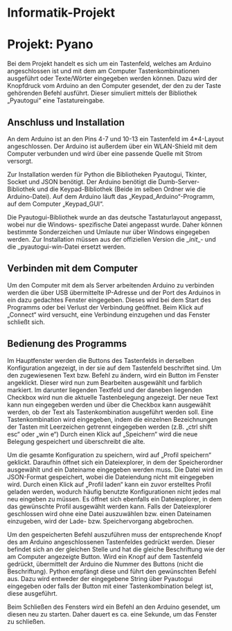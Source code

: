 # Informatik-Projekt
# Projekt: Pyano

Bei dem Projekt handelt es sich um ein Tastenfeld, welches am Arduino angeschlossen ist und mit dem
am Computer Tastenkombinationen ausgeführt oder Texte/Wörter eingegeben werden können. Dazu
wird der Knopfdruck vom Arduino an den Computer gesendet, der den zu der Taste gehörenden Befehl
ausführt. Dieser simuliert mittels der Bibliothek „Pyautogui“ eine Tastatureingabe.

## Anschluss und Installation
An dem Arduino ist an den Pins 4-7 und 10-13 ein Tastenfeld im 4*4-Layout angeschlossen. Der
Arduino ist außerdem über ein WLAN-Shield mit dem Computer verbunden und wird über eine
passende Quelle mit Strom versorgt.

Zur Installation werden für Python die Bibliotheken Pyautogui, Tkinter, Socket und JSON benötigt.
Der Arduino benötigt die Dumb-Server-Bibliothek und die Keypad-Bibliothek (Beide im selben Ordner
wie die Arduino-Datei). Auf dem Arduino läuft das „Keypad_Arduino“-Programm, auf dem Computer
„Keypad_GUI“.

Die Pyautogui-Bibliothek wurde an das deutsche Tastaturlayout angepasst, wobei nur die Windows-
spezifische Datei angepasst wurde. Daher können bestimmte Sonderzeichen und Umlaute nur über
Windows eingegeben werden. Zur Installation müssen aus der offiziellen Version die \__init__- und die
_pyautogui-win-Datei ersetzt werden.

## Verbinden mit dem Computer
Um den Computer mit dem als Server arbeitenden Arduino zu verbinden werden die über USB
übermittelte IP-Adresse und der Port des Arduinos in ein dazu gedachtes Fenster eingegeben. Dieses
wird bei dem Start des Programms oder bei Verlust der Verbindung geöffnet. Beim Klick auf „Connect“
wird versucht, eine Verbindung einzugehen und das Fenster schließt sich.

## Bedienung des Programms
Im Hauptfenster werden die Buttons des Tastenfelds in derselben Konfiguration angezeigt, in der sie
auf dem Tastenfeld beschriftet sind. Um den zugewiesenen Text bzw. Befehl zu ändern, wird ein Button
im Fenster angeklickt. Dieser wird nun zum Bearbeiten ausgewählt und farblich markiert. Im darunter
liegenden Textfeld und der daneben liegenden Checkbox wird nun die aktuelle Tastenbelegung
angezeigt. Der neue Text kann nun eingegeben werden und über die Checkbox kann ausgewählt
werden, ob der Text als Tastenkombination ausgeführt werden soll. Eine Tastenkombination wird
eingegeben, indem die einzelnen Bezeichnungen der Tasten mit Leerzeichen getrennt eingegeben
werden (z.B. „ctrl shift esc“ oder „win e“) Durch einen Klick auf „Speichern“ wird die neue Belegung
gespeichert und überschreibt die alte.

Um die gesamte Konfiguration zu speichern, wird auf „Profil speichern“ geklickt. Daraufhin öffnet
sich ein Dateiexplorer, in dem der Speicherordner ausgewählt und ein Dateiname eingegeben werden
muss. Die Datei wird im JSON-Format gespeichert, wobei die Dateiendung nicht mit eingegeben wird.
Durch einen Klick auf „Profil laden“ kann ein zuvor erstelltes Profil geladen werden, wodurch häufig
benutzte Konfigurationen nicht jedes mal neu eingeben zu müssen. Es öffnet sich ebenfalls ein
Dateiexplorer, in dem das gewünschte Profil ausgewählt werden kann. Falls der Dateiexplorer
geschlossen wird ohne eine Datei auszuwählen bzw. einen Dateinamen einzugeben, wird der Lade-
bzw. Speichervorgang abgebrochen.

Um den gespeicherten Befehl auszuführen muss der entsprechende Knopf des am Arduino
angeschlossenen Tastenfeldes gedrückt werden. Dieser befindet sich an der gleichen Stelle und hat die
gleiche Beschriftung wie der am Computer angezeigte Button. Wird ein Knopf auf dem Tastenfeld
gedrückt, übermittelt der Arduino die Nummer des Buttons (nicht die Beschriftung). Python empfängt
diese und führt den gewünschten Befehl aus. Dazu wird entweder der eingegebene String über
Pyautogui eingegeben oder falls der Button mit einer Tastenkombination belegt ist, diese ausgeführt.

Beim Schließen des Fensters wird ein Befehl an den Arduino gesendet, um diesen neu zu starten. Daher
dauert es ca. eine Sekunde, um das Fenster zu schließen.
